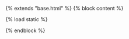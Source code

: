 {% extends "base.html" %}
{% block content %}
  

<!DOCTYPE html>
{% load static %}
<html lang="en">
<head>
    <meta charset="UTF-8">
    <meta name="viewport" content="width=device-width, initial-scale=1.0">
    <title>Document</title>
    <link rel="stylesheet" href="{% static "style.css" %}" type="text/css ">
</head>
<body  style="background-image: url('{% static 'img/qs.jpg' %}');">
 
</body>
</html>
{% endblock  %}
